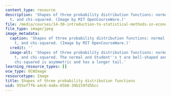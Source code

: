 ```yaml
---
content_type: resource
description: 'Shapes of three probability distribution functions: normal, Student''s
  t, and chi-squared. (Image by MIT OpenCourseWare.)'
file: /media/courses/14-30-introduction-to-statistical-methods-in-economics-spring-2009/955ef7f6a4c64a0a05b039b159fd5bcc_14-30s09.jpg
file_type: image/jpeg
image_metadata:
  caption: 'Shapes of three probability distribution functions: normal, Student''s
    t, and chi-squared. (Image by MIT OpenCourseWare.)'
  credit: ''
  image-alt: 'Shapes of three probability distribution functions: normal, Student''s
    t, and chi-squared. The normal and Student''s t are bell-shaped and symmetric;
    chi-squared is asymmetric and has a longer tail.'
learning_resource_types: []
ocw_type: OCWImage
resourcetype: Image
title: Shapes of three probability distribution functions
uid: 955ef7f6-a4c6-4a0a-05b0-39b159fd5bcc
---
```

